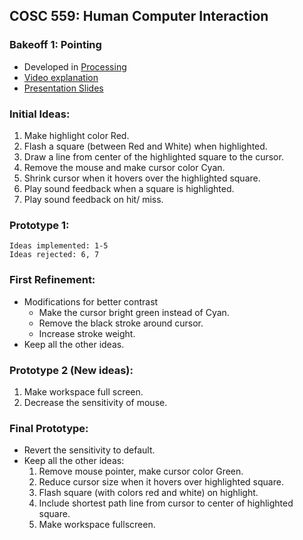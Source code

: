 ## COSC 559: Human Computer Interaction
### Bakeoff 1: Pointing
- Developed in [Processing](https://processing.org)
- [Video explanation](https://youtu.be/waBh-pU7qs8)
- [Presentation Slides](https://nbviewer.org/github/yashraj-28/HCI-Prototyping/blob/main/slides.pdf)
  
### Initial Ideas:

1. Make highlight color Red. 
2. Flash a square (between Red and White) when highlighted. 
3. Draw a line from center of the highlighted square to the cursor.
4. Remove the mouse and make cursor color Cyan.
5. Shrink cursor when it hovers over the highlighted square.
6. Play sound feedback when a square is highlighted.
7. Play sound feedback on hit/ miss.


### Prototype 1:

    Ideas implemented: 1-5
    Ideas rejected: 6, 7


### First Refinement:
- Modifications for better contrast
    - Make the cursor bright green instead of Cyan. 
    - Remove the black stroke around cursor.
    - Increase stroke weight.
- Keep all the other ideas.


### Prototype 2 (New ideas):
1. Make workspace full screen.
2. Decrease the sensitivity of mouse.

### Final Prototype:
- Revert the sensitivity to default.
- Keep all the other ideas:
    1. Remove mouse pointer, make cursor color Green.
    2. Reduce cursor size when it hovers over highlighted square.
    3. Flash square (with colors red and white) on highlight. 
    4. Include shortest path line from cursor to center of highlighted square.
    5. Make workspace fullscreen.


